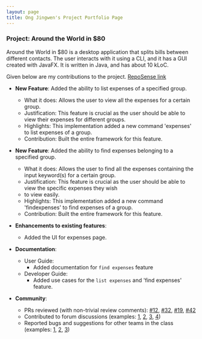 ```yaml
---
layout: page
title: Ong Jingwen's Project Portfolio Page
---
```


### Project: Around the World in $80

Around the World in $80 is a desktop application that splits bills between different contacts. The user interacts with it using a CLI, and it has a GUI created with JavaFX. It is written in Java, and has about 10 kLoC.

Given below are my contributions to the project. [RepoSense link](https://nus-cs2103-ay2122s1.github.io/tp-dashboard/?search=&sort=groupTitle&sortWithin=title&timeframe=commit&mergegroup=&groupSelect=groupByRepos&breakdown=true&checkedFileTypes=docs~functional-code~test-code~other&since=2021-09-17&tabOpen=true&tabType=authorship&tabAuthor=Jingwencloud&tabRepo=AY2122S1-CS2103T-F13-1%2Ftp%5Bmaster%5D&authorshipIsMergeGroup=false&authorshipFileTypes=docs&authorshipIsBinaryFileTypeChecked=false&zFR=false)


* **New Feature**: Added the ability to list expenses of a specified group.
    * What it does: Allows the user to view all the expenses for a certain group.
    * Justification: This feature is crucial as the user should be able to view their expenses for different groups.
    * Highlights: This implementation added a new command 'expenses' to list expenses of a group.
    * Contribution: Built the entire framework for this feature.

* **New Feature**: Added the ability to find expenses belonging to a specified group.
  * What it does: Allows the user to find all the expenses containing the input keyword(s) for a certain group.
  * Justification: This feature is crucial as the user should be able to view the specific expenses they wish
  * to view easily. 
  * Highlights: This implementation added a new command 'findexpenses' to find expenses of a group.
  * Contribution: Built the entire framework for this feature.

* **Enhancements to existing features**:
    * Added the UI for expenses page.

* **Documentation**:
    * User Guide:
        * Added documentation for `find expenses` feature
    * Developer Guide:
        * Added use cases for the `list expenses` and 'find expenses' feature.

* **Community**:
    * PRs reviewed (with non-trivial review comments): [\#12](), [\#32](), [\#19](), [\#42]()
    * Contributed to forum discussions (examples: [1](), [2](), [3](), [4]())
    * Reported bugs and suggestions for other teams in the class (examples: [1](), [2](), [3]())
